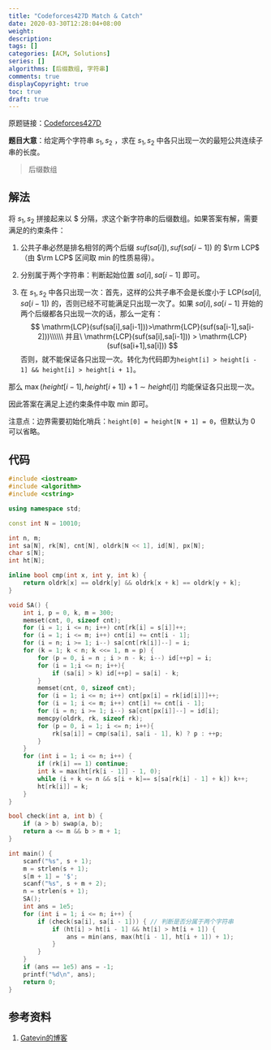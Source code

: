 ```yaml
---
title: "Codeforces427D Match & Catch"
date: 2020-03-30T12:28:04+08:00
weight: 
description:
tags: []
categories: [ACM, Solutions]
series: []
algorithms: [后缀数组, 字符串]
comments: true
displayCopyright: true
toc: true
draft: true
---
```


原题链接：[Codeforces427D](https://codeforces.com/contest/427/problem/D)

**题目大意**：给定两个字符串 $s_1, s_2$ ，求在 $s_1,s_2$ 中各只出现一次的最短公共连续子串的长度。

<!--more-->

> 后缀数组

## 解法

将 $s_1,s_2$ 拼接起来以 \$ 分隔，求这个新字符串的后缀数组。如果答案有解，需要满足的约束条件：

1. 公共子串必然是排名相邻的两个后缀 $suf(sa[i]),suf(sa[i-1])$ 的 $\rm LCP$ （由 $\rm LCP$ 区间取 min 的性质易得）。

2. 分别属于两个字符串：判断起始位置 $sa[i],sa[i-1]$ 即可。

3. 在 $s_1,s_2$ 中各只出现一次：首先，这样的公共子串不会是长度小于 $\mathrm{LCP}(sa[i],sa[i-1])$ 的，否则已经不可能满足只出现一次了。如果 $sa[i],sa[i-1]$ 开始的两个后缀都各只出现一次的话，那么一定有：  
  $$
  \mathrm{LCP}(suf(sa[i],sa[i-1]))>\mathrm{LCP}(suf(sa[i-1],sa[i-2]))\\\\\\
             并且\ \mathrm{LCP}(suf(sa[i],sa[i-1])) > \mathrm{LCP}(suf(sa[i+1],sa[i]))
  $$
  否则，就不能保证各只出现一次。转化为代码即为`height[i] > height[i - 1] && height[i] > height[i + 1]`。

  那么 $\max(height[i-1],height[i+1])+1 \sim height[i]]$ 均能保证各只出现一次。

因此答案在满足上述约束条件中取 min 即可。

注意点：边界需要初始化哨兵：`height[0] = height[N + 1] = 0`，但默认为 $0$ 可以省略。

## 代码

```cpp
#include <iostream>
#include <algorithm>
#include <cstring>

using namespace std;

const int N = 10010;

int n, m;
int sa[N], rk[N], cnt[N], oldrk[N << 1], id[N], px[N];
char s[N];
int ht[N];

inline bool cmp(int x, int y, int k) {
    return oldrk[x] == oldrk[y] && oldrk[x + k] == oldrk[y + k];
}

void SA() {
	int i, p = 0, k, m = 300;
	memset(cnt, 0, sizeof cnt);
	for (i = 1; i <= n; i++) cnt[rk[i] = s[i]]++;
	for (i = 1; i <= m; i++) cnt[i] += cnt[i - 1];
	for (i = n; i >= 1; i--) sa[cnt[rk[i]]--] = i;
	for (k = 1; k < n; k <<= 1, m = p) { 
		for (p = 0, i = n ; i > n - k; i--) id[++p] = i;
		for (i = 1;i <= n; i++){
			if (sa[i] > k) id[++p] = sa[i] - k;
		}
		memset(cnt, 0, sizeof cnt);
		for (i = 1; i <= n; i++) cnt[px[i] = rk[id[i]]]++;
		for (i = 1; i <= m; i++) cnt[i] += cnt[i - 1];
		for (i = n; i >= 1; i--) sa[cnt[px[i]]--] = id[i];
		memcpy(oldrk, rk, sizeof rk);
		for (p = 0, i = 1; i <= n; i++){
			rk[sa[i]] = cmp(sa[i], sa[i - 1], k) ? p : ++p;
		}
	}
	for (int i = 1; i <= n; i++) {
		if (rk[i] == 1) continue;
		int k = max(ht[rk[i - 1]] - 1, 0);
		while (i + k <= n && s[i + k]== s[sa[rk[i] - 1] + k]) k++;
		ht[rk[i]] = k;
	}
}

bool check(int a, int b) {
    if (a > b) swap(a, b);
    return a <= m && b > m + 1;
}

int main() {
    scanf("%s", s + 1);
    m = strlen(s + 1);
    s[m + 1] = '$';
    scanf("%s", s + m + 2);
    n = strlen(s + 1);
    SA();
    int ans = 1e5;
    for (int i = 1; i <= n; i++) {
        if (check(sa[i], sa[i - 1])) { // 判断是否分属于两个字符串
            if (ht[i] > ht[i - 1] && ht[i] > ht[i + 1]) {
                ans = min(ans, max(ht[i - 1], ht[i + 1]) + 1);
            }
        }
    }
    if (ans == 1e5) ans = -1;
    printf("%d\n", ans);
    return 0;
}
```

## 参考资料

1. [Gatevin的博客](https://blog.csdn.net/u013738743/article/details/45080073?depth_1-utm_source=distribute.pc_relevant.none-task&utm_source=distribute.pc_relevant.none-task)